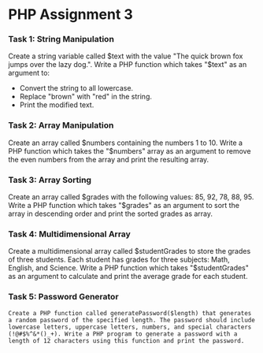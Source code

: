 # PHP Assignment 3

### Task 1: String Manipulation
Create a string variable called $text with the value "The quick brown fox jumps over the lazy dog.". Write a PHP function which takes "$text" as an argument to:

- Convert the string to all lowercase.
- Replace "brown" with "red" in the string.
- Print the modified text.

### Task 2: Array Manipulation
Create an array called $numbers containing the numbers 1 to 10. Write a PHP function which takes the "$numbers" array as an argument to remove the even numbers from the array and print the resulting array.

### Task 3: Array Sorting  
Create an array called $grades with the following values: 85, 92, 78, 88, 95. Write a PHP function which takes "$grades" as an argument to sort the array in descending order and print the sorted grades as array.

### Task 4: Multidimensional Array
Create a multidimensional array called $studentGrades to store the grades of three students. Each student has grades for three subjects: Math, English, and Science. Write a PHP function which takes "$studentGrades" as an argument to calculate and print the average grade for each student.

### Task 5: Password Generator
`Create a PHP function called generatePassword($length) that generates a random password of the specified length. The password should include lowercase letters, uppercase letters, numbers, and special characters (!@#$%^&*()_+). Write a PHP program to generate a password with a length of 12 characters using this function and print the password.`